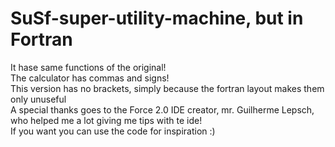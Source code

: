 # SuSf-super-utility-machine, but in Fortran <br>
It hase same functions of the original!<br>
The calculator has commas and signs!<br>
This version has no brackets, simply because the fortran layout makes them only unuseful<br>
A special thanks goes to the Force 2.0 IDE creator, mr. Guilherme Lepsch, who helped me a lot giving me tips with te ide!<br>
If you want you can use the code for inspiration :)
